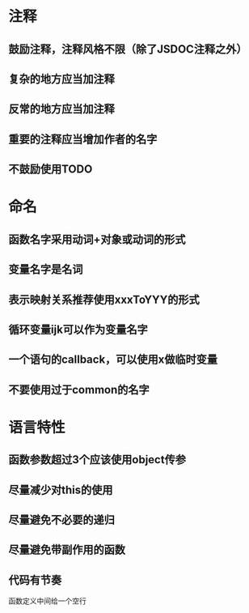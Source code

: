# 注释

## 鼓励注释，注释风格不限（除了JSDOC注释之外）

## 复杂的地方应当加注释

## 反常的地方应当加注释

## 重要的注释应当增加作者的名字

## 不鼓励使用TODO

# 命名

## 函数名字采用动词+对象或动词的形式

## 变量名字是名词

## 表示映射关系推荐使用xxxToYYY的形式

## 循环变量ijk可以作为变量名字

## 一个语句的callback，可以使用x做临时变量

## 不要使用过于common的名字

# 语言特性

## 函数参数超过3个应该使用object传参

## 尽量减少对this的使用

## 尽量避免不必要的递归

## 尽量避免带副作用的函数

## 代码有节奏
函数定义中间给一个空行